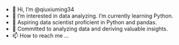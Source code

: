 - 👋 Hi, I’m @qiuxiuming34
- 👀 I’m interested in data analyzing. I’m currently learning Python.
- 🌱 Aspiring data scientist proficient in Python and pandas. 
- 💞️ Committed to analyzing data and deriving valuable insights.
- 📫 How to reach me ...

